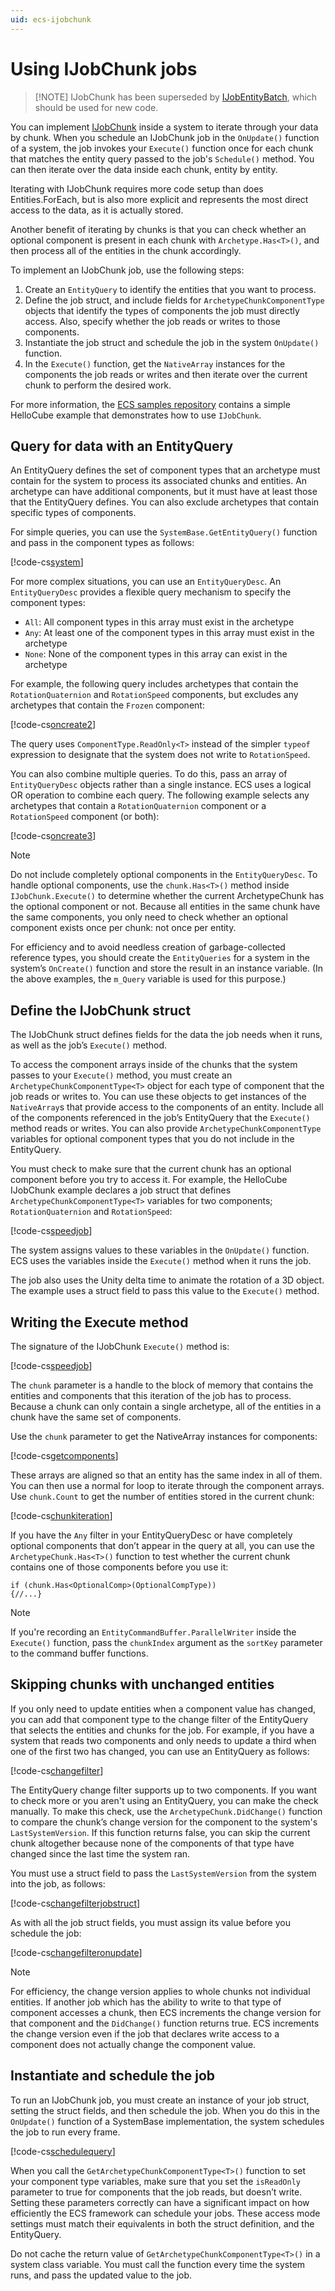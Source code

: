 ```yaml
---
uid: ecs-ijobchunk
---
```


# Using IJobChunk jobs

>  [!NOTE]
> IJobChunk has been superseded by [IJobEntityBatch](xref:ecs-ijobentitybatch), which should be used for new code.

You can implement [IJobChunk](xref:Unity.Entities.IJobChunk) inside a system to iterate through your data by chunk. When you schedule an IJobChunk job in the `OnUpdate()` function of a system, the job invokes your `Execute()` function once for each chunk that matches the entity query passed to the job's `Schedule()` method. You can then iterate over the data inside each chunk, entity by entity.

Iterating with IJobChunk requires more code setup than does Entities.ForEach, but is also more explicit and represents the most direct access to the data, as it is actually stored. 

Another benefit of iterating by chunks is that you can check whether an optional component is present in each chunk with `Archetype.Has<T>()`, and then process all of the entities in the chunk accordingly.

To implement an IJobChunk job, use the following steps:

1. Create an `EntityQuery` to identify the entities that you want to process.
2. Define the job struct, and include fields for `ArchetypeChunkComponentType` objects that identify the types of components the job must directly access. Also, specify whether the job reads or writes to those components.
3. Instantiate the job struct and schedule the job in the system `OnUpdate()` function.
4. In the `Execute()` function, get the `NativeArray` instances for the components the job reads or writes and then iterate over the current chunk to perform the desired work.

For more information, the [ECS samples repository](https://github.com/Unity-Technologies/EntityComponentSystemSamples) contains a simple HelloCube example that demonstrates how to use `IJobChunk`.

<a name="query"></a>

## Query for data with an EntityQuery

An EntityQuery defines the set of component types that an archetype must contain for the system to process its associated chunks and entities. An archetype can have additional components, but it must have at least those that the EntityQuery defines. You can also exclude archetypes that contain specific types of components.  

For simple queries, you can use the `SystemBase.GetEntityQuery()` function and pass in the component types as follows:

[!code-cs[system](../DocCodeSamples.Tests/ChunkIterationJob.cs#rotationspeedsystem)]

For more complex situations, you can use an `EntityQueryDesc`. An `EntityQueryDesc` provides a flexible query mechanism to specify the component types:

* `All`: All component types in this array must exist in the archetype
* `Any`: At least one of the component types in this array must exist in the archetype
* `None`: None of the component types in this array can exist in the archetype

For example, the following query includes archetypes that contain the `RotationQuaternion` and `RotationSpeed` components, but excludes any archetypes that contain the `Frozen` component:

[!code-cs[oncreate2](../DocCodeSamples.Tests/ChunkIterationJob.cs#oncreate2)]

The query uses `ComponentType.ReadOnly<T>` instead of the simpler `typeof` expression to designate that the system does not write to `RotationSpeed`.

You can also combine multiple queries. To do this, pass an array of `EntityQueryDesc` objects rather than a single instance. ECS uses a logical OR operation to combine each query. The following example selects any archetypes that contain a `RotationQuaternion` component or a `RotationSpeed` component (or both):

[!code-cs[oncreate3](../DocCodeSamples.Tests/ChunkIterationJob.cs#oncreate3)]

> [!NOTE]
> Do not include completely optional components in the `EntityQueryDesc`. To handle optional components, use the `chunk.Has<T>()` method inside `IJobChunk.Execute()` to determine whether the current ArchetypeChunk has the optional component or not. Because all entities in the same chunk have the same components, you only need to check whether an optional component exists once per chunk: not once per entity.

For efficiency and to avoid needless creation of garbage-collected reference types, you should create the `EntityQueries` for a system in the system’s `OnCreate()` function and store the result in an instance variable. (In the above examples, the `m_Query` variable is used for this purpose.)

<a name="define-job-struct"></a>

## Define the IJobChunk struct

The IJobChunk struct defines fields for the data the job needs when it runs, as well as the job’s `Execute()` method.

To access the component arrays inside of the chunks that the system passes to your `Execute()` method, you must create an `ArchetypeChunkComponentType<T>` object for each type of component that the job reads or writes to. You can use these objects to get instances of the `NativeArray`s that provide access to the components of an entity. Include all of the components referenced in the job’s EntityQuery that the `Execute()` method reads or writes. You can also provide `ArchetypeChunkComponentType` variables for optional component types that you do not include in the EntityQuery. 

You must check to make sure that the current chunk has an optional component before you try to access it. For example, the HelloCube IJobChunk example declares a job struct that defines `ArchetypeChunkComponentType<T>` variables for two components; `RotationQuaternion` and `RotationSpeed`:

[!code-cs[speedjob](../DocCodeSamples.Tests/ChunkIterationJob.cs#speedjob)]

The system assigns values to these variables in the `OnUpdate()` function. ECS uses the variables inside the `Execute()` method when it runs the job.

The job also uses the Unity delta time to animate the rotation of a 3D object. The example uses a struct field to pass this value to the `Execute()` method.  

<a name="execute"></a>

## Writing the Execute method

The signature of the IJobChunk `Execute()` method is:

[!code-cs[speedjob](../DocCodeSamples.Tests/ChunkIterationJob.cs#execsignature)]

The `chunk` parameter is a handle to the block of memory that contains the entities and components that this iteration of the job has to process. Because a chunk can only contain a single archetype, all of the entities in a chunk have the same set of components. 

Use the `chunk` parameter to get the NativeArray instances for components:

[!code-cs[getcomponents](../DocCodeSamples.Tests/ChunkIterationJob.cs#getcomponents)]

These arrays are aligned so that an entity has the same index in all of them. You can then use a normal for loop to iterate through the component arrays. Use `chunk.Count` to get the number of entities stored in the current chunk:

[!code-cs[chunkiteration](../DocCodeSamples.Tests/ChunkIterationJob.cs#chunkiteration)]

If you have the `Any` filter in your EntityQueryDesc or have completely optional components that don’t appear in the query at all, you can use the `ArchetypeChunk.Has<T>()` function to test whether the current chunk contains one of those components before you use it:

    if (chunk.Has<OptionalComp>(OptionalCompType))
    {//...}

> [!NOTE]
> If you're recording an `EntityCommandBuffer.ParallelWriter` inside the `Execute()` function, pass the `chunkIndex` argument as the `sortKey` parameter to the command buffer functions.

<a name="filtering"></a>

## Skipping chunks with unchanged entities

If you only need to update entities when a component value has changed, you can add that component type to the change filter of the EntityQuery that selects the entities and chunks for the job. For example, if you have a system that reads two components and only needs to update a third when one of the first two has changed, you can use an EntityQuery as follows:

[!code-cs[changefilter](../DocCodeSamples.Tests/ChunkIterationJob.cs#changefilter)]

The EntityQuery change filter supports up to two components. If you want to check more or you aren't using an EntityQuery, you can make the check manually. To make this check, use the `ArchetypeChunk.DidChange()` function to compare the chunk’s change version for the component to the system's `LastSystemVersion`. If this function returns false, you can skip the current chunk altogether because none of the components of that type have changed since the last time the system ran. 

You must use a struct field to pass the `LastSystemVersion` from the system into the job, as follows:

[!code-cs[changefilterjobstruct](../DocCodeSamples.Tests/ChunkIterationJob.cs#changefilterjobstruct)]

As with all the job struct fields, you must assign its value before you schedule the job:

[!code-cs[changefilteronupdate](../DocCodeSamples.Tests/ChunkIterationJob.cs#changefilteronupdate)]

> [!NOTE]
> For efficiency, the change version applies to whole chunks not individual entities. If another job which has the ability to write to that type of component accesses a chunk, then ECS increments the change version for that component and the `DidChange()` function returns true. ECS increments the change version even if the job that declares write access to a component does not actually change the component value. 

<a name="schedule"></a>
## Instantiate and schedule the job

To run an IJobChunk job, you must create an instance of your job struct, setting the struct fields, and then schedule the job. When you do this in the `OnUpdate()` function of a SystemBase implementation, the system schedules the job to run every frame.

[!code-cs[schedulequery](../DocCodeSamples.Tests/ChunkIterationJob.cs#schedulequery)]

When you call the `GetArchetypeChunkComponentType<T>()` function to set your component type variables, make sure that you set the `isReadOnly` parameter to true for components that the job reads, but doesn’t write. Setting these parameters correctly can have a significant impact on how efficiently the ECS framework can schedule your jobs. These access mode settings must match their equivalents in both the struct definition, and the EntityQuery. 

Do not cache the return value of `GetArchetypeChunkComponentType<T>()` in a system class variable. You must call the function every time the system runs, and pass the updated value to the job.
